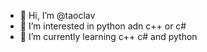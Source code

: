 - 👋 Hi, I’m @taoclav
- 👀 I’m interested in python adn c++ or c#
- 🌱 I’m currently learning c++ c# and python
